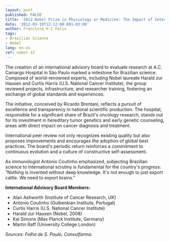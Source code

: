 ```yaml
---
layout: post
published: FALSE
title: '2012 Nobel Prize in Physiology or Medicine: The Impact of International Peer Review on Brazilian Cancer Research'
date: '2012-03-19T12:12:00.001-03:00'
author: Francisco H C Felix
tags:
- Brazilian Science
- Nobel
lang: en-us
ref: nobel-12
---
```


The creation of an international advisory board to evaluate research at A.C. Camargo Hospital in São Paulo marked a milestone for Brazilian science. Composed of world-renowned experts, including Nobel laureate Harald zur Hausen and Curtis Harris (U.S. National Cancer Institute), the group reviewed projects, infrastructure, and researcher training, fostering an exchange of global standards and experiences.
  <!--more-->

The initiative, conceived by Ricardo Brentani, reflects a pursuit of excellence and transparency in national scientific production. The hospital, responsible for a significant share of Brazil's oncology research, stands out for its investment in hereditary tumor genetics and early genetic counseling, areas with direct impact on cancer diagnosis and treatment.

International peer review not only recognizes existing quality but also proposes improvements and encourages the adoption of global best practices. The board's periodic return reinforces a commitment to continuous evolution and a culture of constructive self-assessment.

As immunologist António Coutinho emphasized, subjecting Brazilian science to international scrutiny is fundamental for the country's progress: “Nothing is invented without deep knowledge. It's not enough to just export cattle. We need to export brains.”

**International Advisory Board Members:**

- Alan Ashworth (Institute of Cancer Research, UK)
- António Coutinho (Gulbenkian Institute, Portugal)
- Curtis Harris (U.S. National Cancer Institute)
- Harald zur Hausen (Nobel, 2008)
- Kai Simons (Max Planck Institute, Germany)
- Martin Raff (University College London)

*Sources: Folha de S. Paulo, Consulfarma.*
